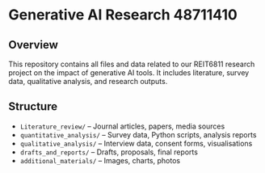 # Generative AI Research 48711410

## Overview
This repository contains all files and data related to our REIT6811 research project on the impact of generative AI tools. It includes literature, survey data, qualitative analysis, and research outputs.

## Structure
- `Literature_review/` – Journal articles, papers, media sources
- `quantitative_analysis/` – Survey data, Python scripts, analysis reports
- `qualitative_analysis/` – Interview data, consent forms, visualisations
- `drafts_and_reports/` – Drafts, proposals, final reports
- `additional_materials/` – Images, charts, photos

